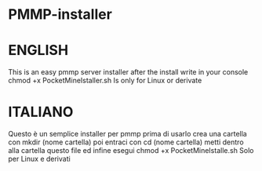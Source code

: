 # PMMP-installer
# ENGLISH
This is an easy pmmp server installer after the install write in your console chmod +x PocketMineIstaller.sh
Is only for Linux or derivate 
# ITALIANO
Questo è un semplice installer per pmmp prima di usarlo crea una cartella con mkdir (nome cartella) poi entraci con cd (nome cartella) metti dentro alla cartella questo file ed infine esegui chmod +x PocketMineIstalle.sh
Solo per Linux e derivati

